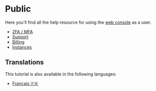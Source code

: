 # Public

Here you'll find all the help resource for using the [web console](https://cloud.comwork.io) as a user.

* [2FA / MFA](./2FA.md)
* [Support](./support.md)
* [Billing](./billing.md)
* [Instances](./instances.md)

## Translations

This tutorial is also available in the following languages:
* [Français 🇫🇷](../../translations/fr/console/public/README.md)
